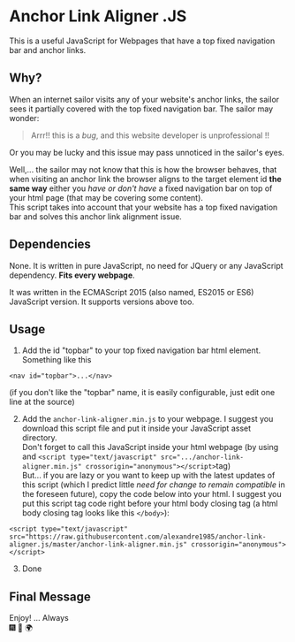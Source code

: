 # Anchor Link Aligner .JS

This is a useful JavaScript for Webpages that have a top fixed navigation bar and anchor links.

## Why?  

When an internet sailor visits any of your website's anchor links, the sailor sees it partially covered with the top fixed navigation bar.
The sailor may wonder:
> Arrr!! this is a *bug*, and this website developer is unprofessional !!

Or you may be lucky and this issue may pass unnoticed in the sailor's eyes.  

Well,... the sailor may not know that this is how the browser behaves, that when visiting an anchor link the browser aligns to the target element id **the same way** either you *have or don't have* a fixed navigation bar on top of your html page (that may be covering some content).  
This script takes into account that your website has a top fixed navigation bar and solves this anchor link alignment issue.

## Dependencies

None. It is written in pure JavaScript, no need for JQuery or any JavaScript dependency. **Fits every webpage**.  
  
It was written in the ECMAScript 2015 (also named, ES2015 or ES6) JavaScript version. It supports versions above too.

## Usage

1. Add the id "topbar" to your top fixed navigation bar html element. Something like this
```
<nav id="topbar">...</nav>
```
(if you don't like the "topbar" name, it is easily configurable, just edit one line at the source)

2. Add the `anchor-link-aligner.min.js` to your webpage. I suggest you download this script file and put it inside your JavaScript asset directory.  
Don't forget to call this JavaScript inside your html webpage (by using and `<script type="text/javascript" src=".../anchor-link-aligner.min.js" crossorigin="anonymous"></script>`tag)  
But... if you are lazy or you want to keep up with the latest updates of this script (which I predict little *need for change to remain compatible* in the foreseen future), copy the code below into your html. I suggest you put this script tag code right before your html body closing tag (a html body closing tag looks like this `</body>`):
```
<script type="text/javascript" src="https://raw.githubusercontent.com/alexandre1985/anchor-link-aligner.js/master/anchor-link-aligner.min.js" crossorigin="anonymous"></script>
```

3. Done

## Final Message
Enjoy! ... Always  
:fireworks: :full_moon_with_face: :earth_africa:
